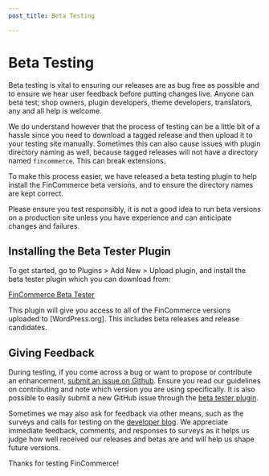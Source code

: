 ```yaml
---
post_title: Beta Testing

---
```


# Beta Testing

Beta testing is vital to ensuring our releases are as bug free as possible and to ensure we hear user feedback before putting changes live. Anyone can beta test; shop owners, plugin developers, theme developers, translators, any and all help is welcome.

We do understand however that the process of testing can be a little bit of a hassle since you need to download a tagged release and then upload it to your testing site manually. Sometimes this can also cause issues with plugin directory naming as well, because tagged releases will not have a directory named `fincommerce`. This can break extensions.

To make this process easier, we have released a beta testing plugin to help install the FinCommerce beta versions, and to ensure the directory names are kept correct.

Please ensure you test responsibly, it is not a good idea to run beta versions on a production site unless you have experience and can anticipate changes and failures.

## Installing the Beta Tester Plugin

To get started, go to Plugins > Add New > Upload plugin, and install the beta tester plugin which you can download from:

[FinCommerce Beta Tester](https://fincommerce.com/products/fincommerce-beta-tester/)

This plugin will give you access to all of the FinCommerce versions uploaded to [WordPress.org]. This includes beta releases and release candidates.

## Giving Feedback

During testing, if you come across a bug or want to propose or contribute an enhancement, [submit an issue on Github](https://github.com/dieselfox1/fincommerce/issues/new?assignees=&labels=type%3A+enhancement%2Cstatus%3A+awaiting+triage&template=2-enhancement.yml&title=%5BEnhancement%5D%3A+). Ensure you read our guidelines on contributing and note which version you are using specifically. It is also possible to easily submit a new GitHub issue through the [beta tester plugin](https://fincommerce.com/products/fincommerce-beta-tester/).

Sometimes we may also ask for feedback via other means, such as the surveys and calls for testing on the [developer blog](https://developer.fincommerce.com/blog/). We appreciate immediate feedback, comments, and responses to surveys as it helps us judge how well received our releases and betas are and will help us shape future versions.

Thanks for testing FinCommerce!
